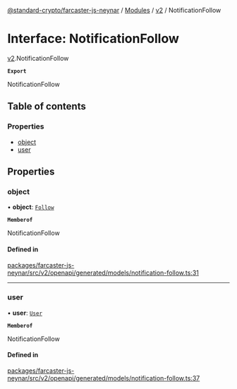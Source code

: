 [@standard-crypto/farcaster-js-neynar](../README.md) / [Modules](../modules.md) / [v2](../modules/v2.md) / NotificationFollow

# Interface: NotificationFollow

[v2](../modules/v2.md).NotificationFollow

**`Export`**

NotificationFollow

## Table of contents

### Properties

- [object](v2.NotificationFollow.md#object)
- [user](v2.NotificationFollow.md#user)

## Properties

### object

• **object**: [`Follow`](../enums/v2.NotificationFollowObjectEnum.md#follow)

**`Memberof`**

NotificationFollow

#### Defined in

[packages/farcaster-js-neynar/src/v2/openapi/generated/models/notification-follow.ts:31](https://github.com/standard-crypto/farcaster-js/blob/main/packages/farcaster-js-neynar/src/v2/openapi/generated/models/notification-follow.ts#L31)

___

### user

• **user**: [`User`](v2.User.md)

**`Memberof`**

NotificationFollow

#### Defined in

[packages/farcaster-js-neynar/src/v2/openapi/generated/models/notification-follow.ts:37](https://github.com/standard-crypto/farcaster-js/blob/main/packages/farcaster-js-neynar/src/v2/openapi/generated/models/notification-follow.ts#L37)
